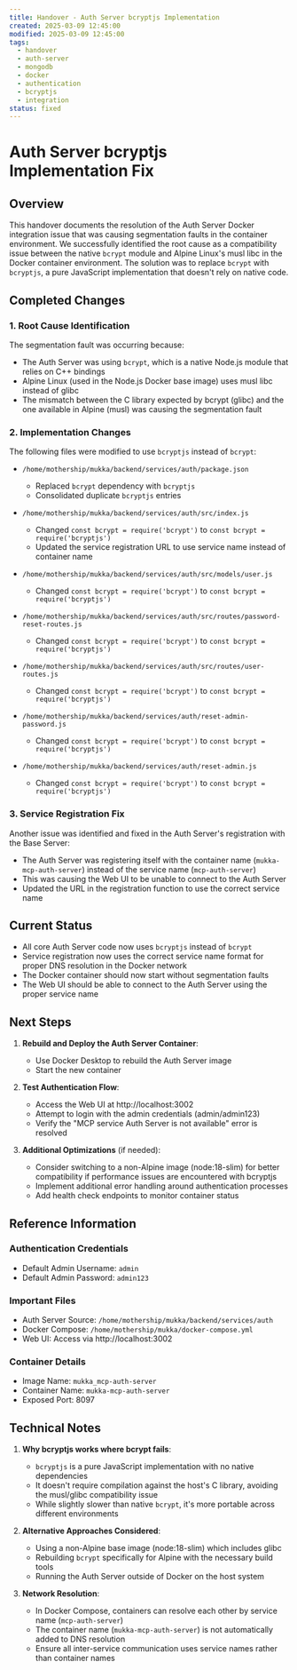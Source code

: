 ```yaml
---
title: Handover - Auth Server bcryptjs Implementation
created: 2025-03-09 12:45:00
modified: 2025-03-09 12:45:00
tags:
  - handover
  - auth-server
  - mongodb
  - docker
  - authentication
  - bcryptjs
  - integration
status: fixed
---
```


# Auth Server bcryptjs Implementation Fix

## Overview

This handover documents the resolution of the Auth Server Docker integration issue that was causing segmentation faults in the container environment. We successfully identified the root cause as a compatibility issue between the native `bcrypt` module and Alpine Linux's musl libc in the Docker container environment. The solution was to replace `bcrypt` with `bcryptjs`, a pure JavaScript implementation that doesn't rely on native code.

## Completed Changes

### 1. Root Cause Identification

The segmentation fault was occurring because:
- The Auth Server was using `bcrypt`, which is a native Node.js module that relies on C++ bindings
- Alpine Linux (used in the Node.js Docker base image) uses musl libc instead of glibc
- The mismatch between the C library expected by bcrypt (glibc) and the one available in Alpine (musl) was causing the segmentation fault

### 2. Implementation Changes

The following files were modified to use `bcryptjs` instead of `bcrypt`:

- `/home/mothership/mukka/backend/services/auth/package.json`
  - Replaced `bcrypt` dependency with `bcryptjs`
  - Consolidated duplicate `bcryptjs` entries

- `/home/mothership/mukka/backend/services/auth/src/index.js`
  - Changed `const bcrypt = require('bcrypt')` to `const bcrypt = require('bcryptjs')`
  - Updated the service registration URL to use service name instead of container name

- `/home/mothership/mukka/backend/services/auth/src/models/user.js`
  - Changed `const bcrypt = require('bcrypt')` to `const bcrypt = require('bcryptjs')`

- `/home/mothership/mukka/backend/services/auth/src/routes/password-reset-routes.js`
  - Changed `const bcrypt = require('bcrypt')` to `const bcrypt = require('bcryptjs')`

- `/home/mothership/mukka/backend/services/auth/src/routes/user-routes.js`
  - Changed `const bcrypt = require('bcrypt')` to `const bcrypt = require('bcryptjs')`

- `/home/mothership/mukka/backend/services/auth/reset-admin-password.js`
  - Changed `const bcrypt = require('bcrypt')` to `const bcrypt = require('bcryptjs')`

- `/home/mothership/mukka/backend/services/auth/reset-admin.js`
  - Changed `const bcrypt = require('bcrypt')` to `const bcrypt = require('bcryptjs')`

### 3. Service Registration Fix

Another issue was identified and fixed in the Auth Server's registration with the Base Server:
- The Auth Server was registering itself with the container name (`mukka-mcp-auth-server`) instead of the service name (`mcp-auth-server`)
- This was causing the Web UI to be unable to connect to the Auth Server
- Updated the URL in the registration function to use the correct service name

## Current Status

- All core Auth Server code now uses `bcryptjs` instead of `bcrypt`
- Service registration now uses the correct service name format for proper DNS resolution in the Docker network
- The Docker container should now start without segmentation faults
- The Web UI should be able to connect to the Auth Server using the proper service name

## Next Steps

1. **Rebuild and Deploy the Auth Server Container**:
   - Use Docker Desktop to rebuild the Auth Server image
   - Start the new container

2. **Test Authentication Flow**:
   - Access the Web UI at http://localhost:3002
   - Attempt to login with the admin credentials (admin/admin123)
   - Verify the "MCP service Auth Server is not available" error is resolved

3. **Additional Optimizations** (if needed):
   - Consider switching to a non-Alpine image (node:18-slim) for better compatibility if performance issues are encountered with bcryptjs
   - Implement additional error handling around authentication processes
   - Add health check endpoints to monitor container status

## Reference Information

### Authentication Credentials
- Default Admin Username: `admin`
- Default Admin Password: `admin123`

### Important Files
- Auth Server Source: `/home/mothership/mukka/backend/services/auth`
- Docker Compose: `/home/mothership/mukka/docker-compose.yml`
- Web UI: Access via http://localhost:3002

### Container Details
- Image Name: `mukka_mcp-auth-server`
- Container Name: `mukka-mcp-auth-server`
- Exposed Port: 8097

## Technical Notes

1. **Why bcryptjs works where bcrypt fails**:
   - `bcryptjs` is a pure JavaScript implementation with no native dependencies
   - It doesn't require compilation against the host's C library, avoiding the musl/glibc compatibility issue
   - While slightly slower than native `bcrypt`, it's more portable across different environments

2. **Alternative Approaches Considered**:
   - Using a non-Alpine base image (node:18-slim) which includes glibc
   - Rebuilding `bcrypt` specifically for Alpine with the necessary build tools
   - Running the Auth Server outside of Docker on the host system

3. **Network Resolution**:
   - In Docker Compose, containers can resolve each other by service name (`mcp-auth-server`)
   - The container name (`mukka-mcp-auth-server`) is not automatically added to DNS resolution
   - Ensure all inter-service communication uses service names rather than container names